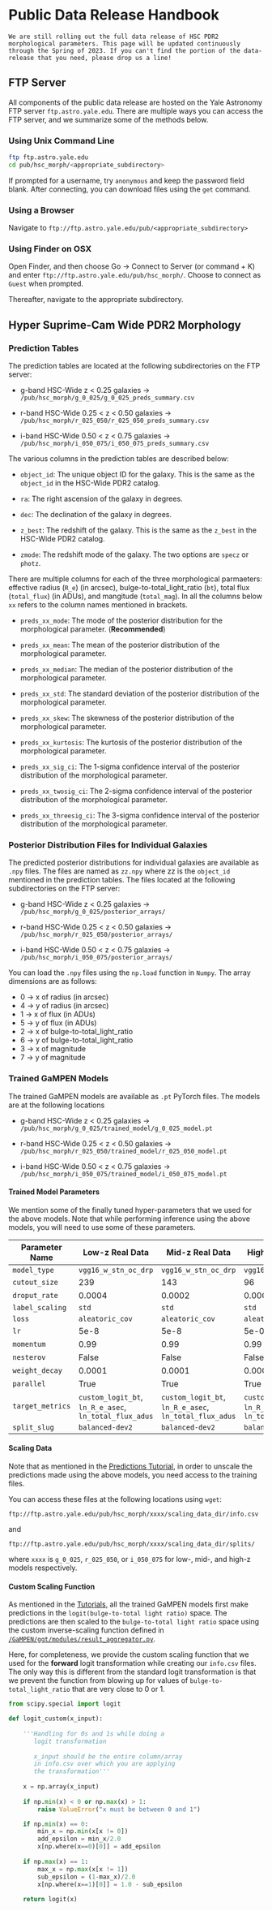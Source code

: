 # Public Data Release Handbook

```{note}
We are still rolling out the full data release of HSC PDR2 morphological parameters. This page will be updated continuously through the Spring of 2023. If you can't find the portion of the data-release that you need, please drop us a line!
```

## FTP Server

All components of the public data release are hosted on the Yale Astronomy FTP server ``ftp.astro.yale.edu``. There are multiple ways you can access the FTP server, and we summarize some of the methods below.


### Using Unix Command Line

```bash
ftp ftp.astro.yale.edu
cd pub/hsc_morph/<appropriate_subdirectory>
```

If prompted for a username, try `anonymous` and keep the password field blank. After connecting, you can download files using the ``get`` command. 

### Using a Browser

Navigate to ``ftp://ftp.astro.yale.edu/pub/<appropriate_subdirectory>``

### Using Finder on OSX

Open Finder, and then choose Go &rarr; Connect to Server (or command + K) and enter ``ftp://ftp.astro.yale.edu/pub/hsc_morph/``. Choose to connect as 
``Guest`` when prompted. 

Thereafter, navigate to the appropriate subdirectory. 

## Hyper Suprime-Cam Wide PDR2 Morphology

### Prediction Tables

The prediction tables are located at the following subdirectories on the FTP server:

* g-band HSC-Wide z < 0.25 galaxies &rarr; ``/pub/hsc_morph/g_0_025/g_0_025_preds_summary.csv``

* r-band HSC-Wide 0.25 < z < 0.50 galaxies &rarr; ``/pub/hsc_morph/r_025_050/r_025_050_preds_summary.csv``

* i-band HSC-Wide 0.50 < z < 0.75 galaxies &rarr; ``/pub/hsc_morph/i_050_075/i_050_075_preds_summary.csv``

The various columns in the prediction tables are described below:

* ``object_id``: The unique object ID for the galaxy. This is the same as the ``object_id`` in the HSC-Wide PDR2 catalog.

* ``ra``: The right ascension of the galaxy in degrees.

* ``dec``: The declination of the galaxy in degrees.

* ``z_best``: The redshift of the galaxy. This is the same as the ``z_best`` in the HSC-Wide PDR2 catalog.

* ``zmode``: The redshift mode of the galaxy. The two options are `specz` or `photz`. 

There are multiple columns for each of the three morphological parmaeters: effective radius (``R_e``) (in arcsec), bulge-to-total_light_ratio (``bt``), total flux (``total_flux``) (in ADUs), and mangitude (``total_mag``). In all the columns below `xx` refers to the column names mentioned in brackets.

* ``preds_xx_mode``: The mode of the posterior distribution for the morphological parameter. (**Recommended**)

* ``preds_xx_mean``: The mean of the posterior distribution of the morphological parameter.

* ``preds_xx_median``: The median of the posterior distribution of the morphological parameter.

* ``preds_xx_std``: The standard deviation of the posterior distribution of the morphological parameter.

* ``preds_xx_skew``: The skewness of the posterior distribution of the morphological parameter.

* ``preds_xx_kurtosis``: The kurtosis of the posterior distribution of the morphological parameter.

* ``preds_xx_sig_ci``: The 1-sigma confidence interval of the posterior distribution of the morphological parameter.

* ``preds_xx_twosig_ci``: The 2-sigma confidence interval of the posterior distribution of the morphological parameter.

* ``preds_xx_threesig_ci``: The 3-sigma confidence interval of the posterior distribution of the morphological parameter.


### Posterior Distribution Files for Individual Galaxies

The predicted posterior distributions for individual galaxies are available as ``.npy`` files. The files are named as ``zz.npy`` where zz is the ``object_id`` mentioned in the prediction tables. The files located at the following subdirectories on the FTP server:

* g-band HSC-Wide z < 0.25 galaxies &rarr; ``/pub/hsc_morph/g_0_025/posterior_arrays/``

* r-band HSC-Wide 0.25 < z < 0.50 galaxies &rarr; ``/pub/hsc_morph/r_025_050/posterior_arrays/``

* i-band HSC-Wide 0.50 < z < 0.75 galaxies &rarr; ``/pub/hsc_morph/i_050_075/posterior_arrays/``

You can load the `.npy` files using the `np.load` function in `Numpy`. The array dimensions are as follows:

* 0 &rarr; x of radius (in arcsec)
* 4 &rarr; y of radius (in arcsec)
* 1 &rarr; x of flux (in ADUs)
* 5 &rarr; y of flux (in ADUs)
* 2 &rarr; x of bulge-to-total_light_ratio
* 6 &rarr; y of bulge-to-total_light_ratio
* 3 &rarr; x of magnitude
* 7 &rarr; y of magnitude


### Trained GaMPEN Models

The trained GaMPEN models are available as  ``.pt`` PyTorch files. The models are at the following locations

* g-band HSC-Wide z < 0.25 galaxies &rarr; ``/pub/hsc_morph/g_0_025/trained_model/g_0_025_model.pt``

* r-band HSC-Wide 0.25 < z < 0.50 galaxies &rarr; ``/pub/hsc_morph/r_025_050/trained_model/r_025_050_model.pt``

* i-band HSC-Wide 0.50 < z < 0.75 galaxies &rarr; ``/pub/hsc_morph/i_050_075/trained_model/i_050_075_model.pt``


#### Trained Model Parameters

We mention some of the finally tuned hyper-parameters that we used for the above models. Note that while performing inference using the above models, you will need to use some of these parameters.


| Parameter Name | Low-z Real Data | Mid-z Real Data | High-z Real Data |
|----------------|-----------------|-----------------|------------------|
| `model_type` | `vgg16_w_stn_oc_drp`| `vgg16_w_stn_oc_drp` | `vgg16_w_stn_oc_drp` |
| `cutout_size` | 239 | 143 | 96 |
| `droput_rate` | 0.0004 | 0.0002 | 0.0002 |
| `label_scaling` | `std` | `std` | `std` |
| `loss` | `aleatoric_cov` | `aleatoric_cov` | `aleatoric_cov` |
| `lr` | 5e-8 | 5e-8 | 5e-06 |
| `momentum` | 0.99 | 0.99 | 0.99 |
| `nesterov` | False | False | False |
| `weight_decay` | 0.0001 | 0.0001 | 0.0001 |
| `parallel` | True | True | True |
| `target_metrics` | `custom_logit_bt`, `ln_R_e_asec`, `ln_total_flux_adus` | `custom_logit_bt`, `ln_R_e_asec`, `ln_total_flux_adus` | `custom_logit_bt`, `ln_R_e_asec`, `ln_total_flux_adus` |
| `split_slug` | `balanced-dev2` | `balanced-dev2` | `balanced-dev2` |


#### Scaling Data

Note that as mentioned in the [Predictions Tutorial](Tutorials.md#making-predictions), in order to unscale the predictions made using the above models, you need access to the training files. 

You can access these files at the following locations using `wget`:

`ftp://ftp.astro.yale.edu/pub/hsc_morph/xxxx/scaling_data_dir/info.csv`

and 

`ftp://ftp.astro.yale.edu/pub/hsc_morph/xxxx/scaling_data_dir/splits/`

where `xxxx` is `g_0_025`, `r_025_050`, or `i_050_075` for low-, mid-, and high-z models respectively.


#### Custom Scaling Function

As mentioned in the [Tutorials](Tutorials.md), all the trained GaMPEN models first make predictions in the `logit(bulge-to-total light ratio)` space. The predictions are then scaled to the `bulge-to-total light ratio` space using the custom inverse-scaling function defined in [`/GaMPEN/ggt/modules/result_aggregator.py`](./../../ggt/modules/result_aggregator.py). 

Here, for completeness, we provide the custom scaling function that we used for the **forward** logit transformation while creating our `info.csv` files. The only way this is different from the standard logit transformation is that we prevent the function from blowing up for values of `bulge-to-total_light_ratio` that are very close to 0 or 1. 

```python
from scipy.special import logit 

def logit_custom(x_input):
    
    '''Handling for 0s and 1s while doing a
       logit transformation
       
       x_input should be the entire column/array
       in info.csv over which you are applying 
       the transformation'''
    
    x = np.array(x_input)
    
    if np.min(x) < 0 or np.max(x) > 1:
        raise ValueError("x must be between 0 and 1")

    if np.min(x) == 0:
        min_x = np.min(x[x != 0])
        add_epsilon = min_x/2.0
        x[np.where(x==0)[0]] = add_epsilon
        
    if np.max(x) == 1:
        max_x = np.max(x[x != 1])
        sub_epsilon = (1-max_x)/2.0
        x[np.where(x==1)[0]] = 1.0 - sub_epsilon
        
    return logit(x)
```




